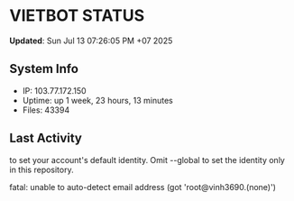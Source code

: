 # VIETBOT STATUS
**Updated**: Sun Jul 13 07:26:05 PM +07 2025

## System Info
- IP: 103.77.172.150
- Uptime: up 1 week, 23 hours, 13 minutes
- Files: 43394

## Last Activity

to set your account's default identity.
Omit --global to set the identity only in this repository.

fatal: unable to auto-detect email address (got 'root@vinh3690.(none)')
